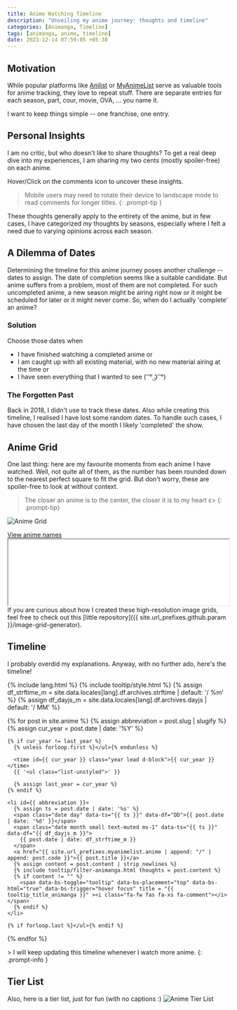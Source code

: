 ```yaml
---
title: Anime Watching Timeline
description: "Unveiling my anime journey: thoughts and timeline"
categories: [Animanga, Timeline]
tags: [animanga, anime, timeline]
date: 2023-12-14 07:59:05 +05:30
---
```


## Motivation
While popular platforms like [Anilist](https://anilist.co/user/wrath3435/animelist) or [MyAnimeList](https://myanimelist.net/animelist/wrath3435) serve as valuable tools for anime tracking, they love to repeat stuff. There are separate entries for each season, part, cour, movie, OVA, ... you name it.

I want to keep things simple -- one franchise, one entry.

## Personal Insights
I am no critic, but who doesn't like to share thoughts? To get a real deep dive into my experiences, I am sharing my two cents (mostly spoiler-free) on each anime.

Hover/Click on the comments icon to uncover these insights.
> Mobile users may need to rotate their device to landscape mode to read comments for longer titles.
{: .prompt-tip }

These thoughts generally apply to the entirety of the anime, but in few cases, I have categorized my thoughts by seasons, especially where I felt a need due to varying opinions across each season.

## A Dilemma of Dates
Determining the timeline for this anime journey poses another challenge -- dates to assign. The date of completion seems like a suitable candidate. But anime suffers from a problem, most of them are not completed. For such uncompleted anime, a new season might be airing right now or it might be scheduled for later or it might never come. So, when do I actually 'complete' an anime? 

### Solution
Choose those dates when
- I have finished watching a completed anime or
- I am caught up with all existing material, with no new material airing at the time or
- I have seen everything that I wanted to see ( ͡ ° ͜ʖ ͡ °)

### The Forgotten Past
Back in 2018, I didn't use to track these dates. Also while creating this timeline, I realised I have lost some random dates. To handle such cases, I have chosen the last day of the month I likely 'completed' the show.

## Anime Grid
One last thing: here are my favourite moments from each anime I have watched. Well, not quite all of them, as the number has been rounded down to the nearest perfect square to fit the grid. But don't worry, these are spoiler-free to look at without context.
> The closer an anime is to the center, the closer it is to my heart ε>
{: .prompt-tip}

![Anime Grid](/anime-grid.jpg)
<div>
  <div class="d-flex justify-content-between hide-border-bottom">
    <a href="#grid-1" data-bs-toggle="collapse" aria-expanded="false" aria-label="h_0-trigger" class="hide-border-bottom">
      <i class="fa-fw fas fa-exclamation-triangle"></i>
      View anime names
      <i class="fas fa-fw fa-angle-down"></i>
    </a>
  </div>
  <div id="grid-1" class="collapse" aria-expanded="false">
    <iframe src="{{ site.cdn }}/anime-grid.txt" width="100%"></iframe>
  </div>
</div>
If you are curious about how I created these high-resolution image grids, feel free to check out this [little repository]({{ site.url_prefixes.github.param }}/image-grid-generator).

## Timeline
I probably overdid my explanations. Anyway, with no further ado, here's the timeline!

{% include lang.html %}
{% include tooltip/style.html %}
{% assign df_strftime_m = site.data.locales[lang].df.archives.strftime | default: '/ %m' %}
{% assign df_dayjs_m = site.data.locales[lang].df.archives.dayjs | default: '/ MM' %}

<div id="archives" class="pl-xl-3">
  {% for post in site.anime %}
    {% assign abbreviation = post.slug | slugify %}
    {% assign cur_year = post.date | date: '%Y' %}

    {% if cur_year != last_year %}
      {% unless forloop.first %}</ul>{% endunless %}

      <time id={{ cur_year }} class="year lead d-block">{{ cur_year }}</time>
      {{ '<ul class="list-unstyled">' }}

      {% assign last_year = cur_year %}
    {% endif %}

    <li id={{ abbreviation }}>
      {% assign ts = post.date | date: '%s' %}
      <span class="date day" data-ts="{{ ts }}" data-df="DD">{{ post.date | date: '%d' }}</span>
      <span class="date month small text-muted ms-1" data-ts="{{ ts }}" data-df="{{ df_dayjs_m }}">
        {{ post.date | date: df_strftime_m }}
      </span>
      <a href="{{ site.url_prefixes.myanimelist.anime | append: "/" | append: post.code }}">{{ post.title }}</a>
      {% assign content = post.content | strip_newlines %}
      {% include tooltip/filter-animanga.html thoughts = post.content %}
      {% if content != "" %}
        <span data-bs-toggle="tooltip" data-bs-placement="top" data-bs-html="true" data-bs-trigger="hover focus" title = "{{ tooltip_title_animanga }}" ><i class="fa-fw fas fa-xs fa-comment"></i></span>
      {% endif %}
    </li>

    {% if forloop.last %}</ul>{% endif %}
  {% endfor %}
</div>
> I will keep updating this timeline whenever I watch more anime.
{: .prompt-info }

## Tier List
Also, here is a tier list, just for fun (with no captions :)
![Anime Tier List](/anime-tier-list.jpg)